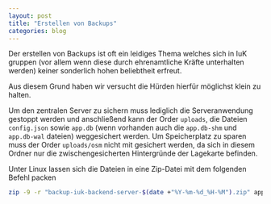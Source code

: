 ```yaml
---
layout: post
title: "Erstellen von Backups"
categories: blog
---
```


Der erstellen von Backups ist oft ein leidiges Thema welches sich in IuK gruppen (vor allem wenn diese durch ehrenamtliche Kräfte unterhalten werden) keiner sonderlich hohen beliebtheit erfreut.

Aus diesem Grund haben wir versucht die Hürden hierfür möglichst klein zu halten.

Um den zentralen Server zu sichern muss lediglich die Serveranwendung gestoppt werden und anschließend kann der Order `uploads`, die Dateien `config.json` sowie `app.db` (wenn vorhanden auch die `app.db-shm` und `app.db-wal` dateien) weggesichert werden.
Um Speicherplatz zu sparen muss der Order `uploads/osm` nicht mit gesichert werden, da sich in diesem Ordner nur die zwischengesicherten Hintergründe der Lagekarte befinden. 

Unter Linux lassen sich die Dateien in eine Zip-Datei mit dem folgenden Befehl packen
```bash
zip -9 -r "backup-iuk-backend-server-$(date +"%Y-%m-%d_%H-%M").zip" app.db* config.json uploads/ -x "uploads/osm/*"
```